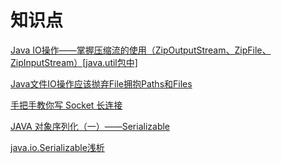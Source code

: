 # 知识点

[Java IO操作——掌握压缩流的使用（ZipOutputStream、ZipFile、ZipInputStream）[java.util包中]](https://blog.csdn.net/u013087513/article/details/52151227)

[Java文件IO操作应该抛弃File拥抱Paths和Files](https://www.cnblogs.com/digdeep/p/4478734.html)

[手把手教你写 Socket 长连接](https://juejin.im/post/5b3649d751882552f052703b#heading-9)

[JAVA 对象序列化（一）——Serializable](https://www.cnblogs.com/chenfei0801/archive/2013/04/05/3001149.html)

[java.io.Serializable浅析](https://www.cnblogs.com/gw811/archive/2012/10/10/2718331.html)